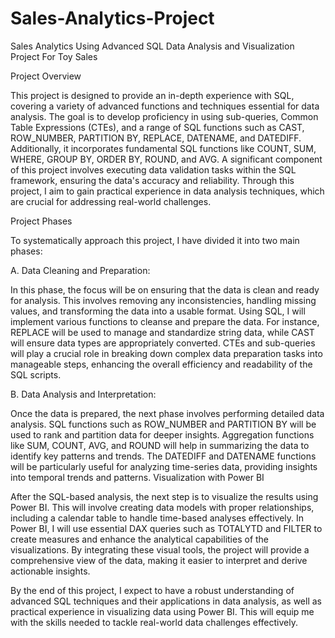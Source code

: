 # Sales-Analytics-Project
Sales Analytics Using Advanced SQL Data Analysis and Visualization Project For Toy Sales

Project Overview

This project is designed to provide an in-depth experience with SQL, covering a variety of advanced functions and techniques essential for data analysis. The goal is to develop proficiency in using sub-queries, Common Table Expressions (CTEs), and a range of SQL functions such as CAST, ROW_NUMBER, PARTITION BY, REPLACE, DATENAME, and DATEDIFF. Additionally, it incorporates fundamental SQL functions like COUNT, SUM, WHERE, GROUP BY, ORDER BY, ROUND, and AVG. A significant component of this project involves executing data validation tasks within the SQL framework, ensuring the data's accuracy and reliability. Through this project, I aim to gain practical experience in data analysis techniques, which are crucial for addressing real-world challenges.

Project Phases

To systematically approach this project, I have divided it into two main phases:

A. Data Cleaning and Preparation:

In this phase, the focus will be on ensuring that the data is clean and ready for analysis. This involves removing any inconsistencies, handling missing values, and transforming the data into a usable format.
Using SQL, I will implement various functions to cleanse and prepare the data. For instance, REPLACE will be used to manage and standardize string data, while CAST will ensure data types are appropriately converted.
CTEs and sub-queries will play a crucial role in breaking down complex data preparation tasks into manageable steps, enhancing the overall efficiency and readability of the SQL scripts.

B. Data Analysis and Interpretation:

Once the data is prepared, the next phase involves performing detailed data analysis. SQL functions such as ROW_NUMBER and PARTITION BY will be used to rank and partition data for deeper insights.
Aggregation functions like SUM, COUNT, AVG, and ROUND will help in summarizing the data to identify key patterns and trends.
The DATEDIFF and DATENAME functions will be particularly useful for analyzing time-series data, providing insights into temporal trends and patterns.
Visualization with Power BI

After the SQL-based analysis, the next step is to visualize the results using Power BI. This will involve creating data models with proper relationships, including a calendar table to handle time-based analyses effectively. In Power BI, I will use essential DAX queries such as TOTALYTD and FILTER to create measures and enhance the analytical capabilities of the visualizations. By integrating these visual tools, the project will provide a comprehensive view of the data, making it easier to interpret and derive actionable insights.

By the end of this project, I expect to have a robust understanding of advanced SQL techniques and their applications in data analysis, as well as practical experience in visualizing data using Power BI. This will equip me with the skills needed to tackle real-world data challenges effectively.
